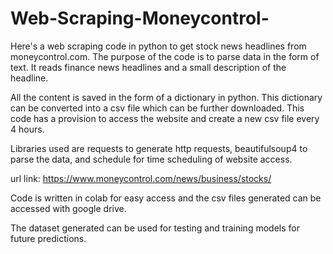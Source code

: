 # Web-Scraping-Moneycontrol-

Here's a web scraping code in python to get stock news headlines from moneycontrol.com. The purpose of the code is to parse data in the form of text. It reads finance news headlines and a small description of the headline. 

All the content is saved in the form of a dictionary in python. This dictionary can be converted into a csv file which can be further downloaded.
This code has a provision to access the website and create a new csv file every 4 hours.

Libraries used are requests to generate http requests, beautifulsoup4 to parse the data, and schedule for time scheduling of website access.

url link: https://www.moneycontrol.com/news/business/stocks/

Code is written in colab for easy access and the csv files generated can be accessed with google drive.

The dataset generated can be used for testing and training models for future predictions.
